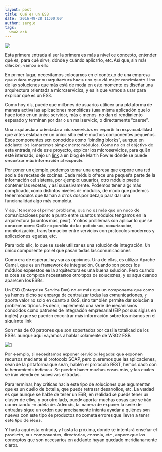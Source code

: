 ```yaml
---
layout: post
title: Qué es un ESB
date: '2016-09-28 11:00:00'
author: sergio
tags:
- wso2 esb
---
```


![](http://b.content.wso2.com/sites/all/product-pages/images/esb-capabilities.png)

Esta primera entrada al ser la primera es más a nivel de concepto, entender qué es, para qué sirve, dónde y cuándo aplicarlo, etc. Así que, sin más dilación, vamos a ello.

En primer lugar, necesitamos colocarnos en el contexto de una empresa que quiere migrar su arquitectura hacia una que dé mejor rendimiento. Una de las soluciones que más está de moda en este momento es diseñar una arquitectura orientada a microservicios, y es la que vamos a usar para explicar qué es un ESB.

Como hoy día, puede que millones de usuarios utilicen una plataforma de manera activa las aplicaciones monolíticas (una misma aplicación que lo hace todo en un único servidor, más o menos) no dan el rendimiento esperado y terminan por dar o un mal servicio, o directamente “caerse”.

Una arquitectura orientada a microservicios es repartir la responsabilidad que antes estaban en un único sitio entre muchos componentes pequeños. Esos componentes son conocidos como “binding blocks”, aunque en adelante los llamaremos simplemente módulos. Como no es el objetivo de esta entrada, ni de este proyecto, explicar los microservicios, para quién esté intersado, dejo un [link](http://martinfowler.com/articles/microservices.html) a un blog de Martin Fowler dónde se puede encontrar más información al respecto.

Por poner un ejemplo, podemos tomar una empresa que expone una red social de recetas de cocinas. Cada módulo ofrece una pequeña parte de la información del sistema, por ejemplo: usuarios, otro módulo puede contener las recetas, y así sucesivamente. Podemos tener algo más complicado, como distintos niveles de módulos, de modo que podemos tener módulos que llaman a otros dos por debajo para dar una funcionalidad algo más completa.

Y aquí tenemos el primer problema, que no es más que un nudo de comunicaciones punto a punto entre cuantos módulos tengamos en la arquitectura (cuantos más, peor). Y otros problemas son aplicar lo que se conocen como QoS: no perdida de las peticiones, securización, monitorización, transformación entre servicios con protocolos modernos y aplicaciones legadas, etc.

Para todo ello, lo que se suele utilizar es una solución de integración. Un único componente por el que pasan todas las comunicaciones.

Como era de esperar, hay varias opciones. Una de ellas, es utilizar Apache Camel, que es un framework de integración. Cuando son pocos los módulos expuestos en la arquitectura es una buena solución. Pero cuando la cosa se complica necesitamos otro tipos de soluciones, y es aquí cuando aparecen los ESBs.

Un ESB (Enterprise Service Bus) no es más que un componente que como ya hemos dicho se encarga de centralizar todas las comunicaciones, y aporta valor no solo en cuanto a QoS, sino también permite dar solución a problemas típicos. Es decir, implementa una serie de mecanismos conocidos como patrones de integración empresarial (EIP por sus siglas en inglés) y que se pueden encontrar más información sobre los mismos en el siguiente link.

Son más de 60 patrones que son soportados por casi la totalidad de los ESBs, aunque aquí vayamos a hablar solamente de WSO2 ESB.

[![1](http://www.enterpriseintegrationpatterns.com/img/inside_back_cover.png)](http://www.enterpriseintegrationpatterns.com/img/inside_back_cover.png)

Por ejemplo, si necesitamos exponer servicios legados que exponen recursos mediante el protocolo SOAP, pero queremos que las aplicaciones, sean de la plataforma que sean, hablen el protocolo REST, hemos dado con la herramienta indicada. Se pueden hacer muchas cosas más, y las cuales se irán viendo en sucesivas entradas.

Para terminar, hay críticas hacia este tipo de soluciones que argumentan que es un cuello de botella, que puede retrasar desarrollos, etc. La verdad es que aunque se hable de tener un ESB, en realidad se puede tener un cluster de ellos, y por otro lado, puede aportar muchas cosas que se irán comentando en adelante. Además, la manera de exponer la serie de entradas sigue un orden que precisamente intenta ayudar a quiénes son nuevos con este tipo de productos no cometa errores que lleven a tener este tipo de ideas.

Y hasta aquí esta entrada, y hasta la próxima, donde se intentará enseñar el producto, sus componentes, directorios, consola, etc., espero que los conceptos que son necesarios en adelante hayan quedado meridianamente claros.